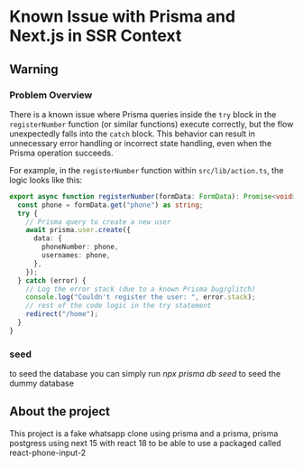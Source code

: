 # Known Issue with Prisma and Next.js in SSR Context

## Warning

### **Problem Overview**

There is a known issue where Prisma queries inside the `try` block in the `registerNumber` function (or similar functions) execute correctly, but the flow unexpectedly falls into the `catch` block. This behavior can result in unnecessary error handling or incorrect state handling, even when the Prisma operation succeeds.

For example, in the `registerNumber` function within `src/lib/action.ts`, the logic looks like this:

```typescript
export async function registerNumber(formData: FormData): Promise<void> {
  const phone = formData.get("phone") as string;
  try {
    // Prisma query to create a new user
    await prisma.user.create({
      data: {
        phoneNumber: phone,
        usernames: phone,
      },
    });
  } catch (error) {
    // Log the error stack (due to a known Prisma bug/glitch)
    console.log("Couldn't register the user: ", error.stack);
    // rest of the code logic in the try statement
    redirect("/home");
  }
}
```

### seed

to seed the database you can simply run _npx prisma db seed_ to seed the dummy database

## About the project

This project is a fake whatsapp clone using prisma and a prisma, prisma postgress using next 15 with react 18 to be able to use a packaged called react-phone-input-2
